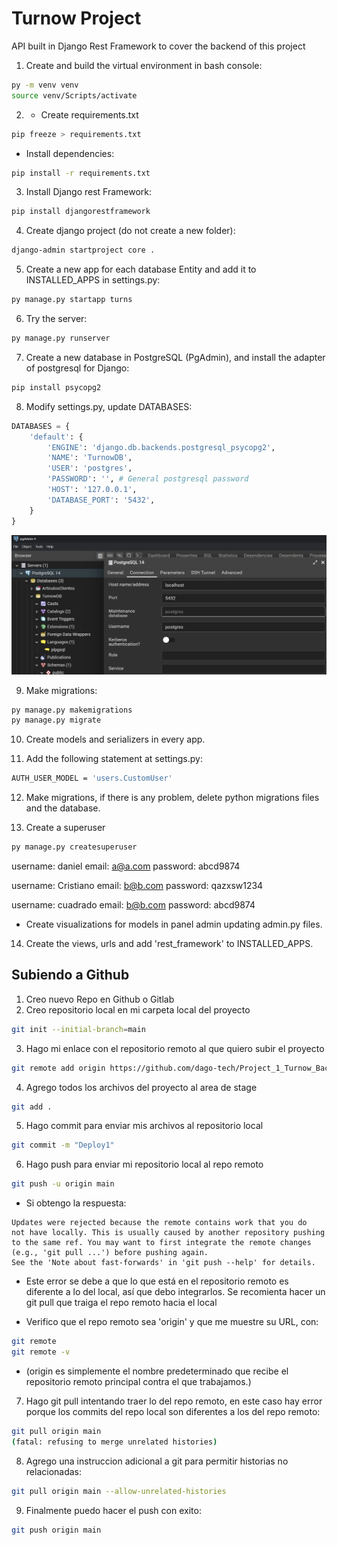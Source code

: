 # Turnow Project


API built in Django Rest Framework to cover the backend of this project

1. Create and build the virtual environment in bash console:

```sh
py -m venv venv
source venv/Scripts/activate
```
2. - Create requirements.txt
```sh
pip freeze > requirements.txt
```
- Install dependencies:
```sh
pip install -r requirements.txt
```

3. Install Django rest Framework:

```sh
pip install djangorestframework
```
4. Create django project (do not create a new folder):

```sh
django-admin startproject core .
```

5. Create a new app for each database Entity and add it to INSTALLED_APPS in settings.py:
```sh
py manage.py startapp turns
```

6. Try the server:
```sh
py manage.py runserver
```

7. Create a new database in PostgreSQL (PgAdmin), and install the adapter of postgresql for Django:

```sh
pip install psycopg2
```

8. Modify settings.py, update DATABASES:

```py
DATABASES = {
    'default': {
        'ENGINE': 'django.db.backends.postgresql_psycopg2',
        'NAME': 'TurnowDB',
        'USER': 'postgres',
        'PASSWORD': '', # General postgresql password
        'HOST': '127.0.0.1',
        'DATABASE_PORT': '5432',
    }
}
```

![Alt text](../img/PostgreSQLServerProps.JPG)

9. Make migrations:

```sh
py manage.py makemigrations
py manage.py migrate
```

10. Create models and serializers in every app.

11. Add the following statement at settings.py:

```sh
AUTH_USER_MODEL = 'users.CustomUser'
```
12. Make migrations, if there is any problem, delete python migrations files and the database.

13. Create a superuser

```sh
py manage.py createsuperuser
```
username: daniel
email: a@a.com
password: abcd9874

username: Cristiano
email: b@b.com
password: qazxsw1234

username: cuadrado
email: b@b.com
password: abcd9874

- Create visualizations for models in panel admin updating admin.py files.

14. Create the views, urls and add 'rest_framework' to INSTALLED_APPS.


## Subiendo a Github

1. Creo nuevo Repo en Github o Gitlab
2. Creo repositorio local en mi carpeta local del proyecto
```sh
git init --initial-branch=main
```
3. Hago mi enlace con el repositorio remoto al que quiero subir el proyecto
```sh
git remote add origin https://github.com/dago-tech/Project_1_Turnow_Backend.git
```
4. Agrego todos los archivos del proyecto al area de stage
```sh
git add .
```
5. Hago commit para enviar mis archivos al repositorio local
```sh
git commit -m "Deploy1"
```
6. Hago push para enviar mi repositorio local al repo remoto
```sh
git push -u origin main
```
- Si obtengo la respuesta:
```
Updates were rejected because the remote contains work that you do
not have locally. This is usually caused by another repository pushing
to the same ref. You may want to first integrate the remote changes
(e.g., 'git pull ...') before pushing again.
See the 'Note about fast-forwards' in 'git push --help' for details.
```
- Este error se debe a que lo que está en el repositorio remoto es diferente a lo del local, así que debo integrarlos. Se recomienta hacer un git pull que traiga el repo remoto hacia el local

- Verifico que el repo remoto sea 'origin' y que me muestre su URL, con:

```sh
git remote
git remote -v
```

- (origin es simplemente el nombre predeterminado que recibe el repositorio remoto principal contra el que trabajamos.)

7. Hago git pull intentando traer lo del repo remoto, en este caso hay error porque los commits del repo local son diferentes a los del repo remoto:
```sh
git pull origin main 
(fatal: refusing to merge unrelated histories)
```
8. Agrego una instruccion adicional a git para permitir historias no relacionadas:
```sh
git pull origin main --allow-unrelated-histories
```
9. Finalmente puedo hacer el push con exito:
```sh
git push origin main
```